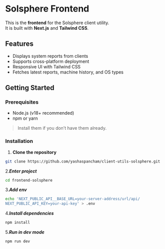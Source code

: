 # Solsphere Frontend

This is the **frontend** for the Solsphere client utility.  
It is built with **Next.js** and **Tailwind CSS**.

## Features
- Displays system reports from clients  
- Supports cross-platform deployment  
- Responsive UI with Tailwind CSS  
- Fetches latest reports, machine history, and OS types  

## Getting Started

### Prerequisites
- Node.js (v18+ recommended)  
- npm or yarn  

> Install them if you don’t have them already.

### Installation
1. **Clone the repository**  
```bash
git clone https://github.com/yashaspancham/client-utils-solsphere.git
```
2.***Enter project***
```bash
cd frontend-solsphere
```
3.***Add env***
```bash
echo 'NEXT_PUBLIC_API__BASE_URL=your-server-address/url/api/
NEXT_PUBLIC_API_KEY=your-api-key' > .env
```
4.***Install dependencies***
```bash
npm install
```
5.***Run in dev mode***
```bash
npm run dev
```
